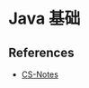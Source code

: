 # Java 基础

## References

- [CS-Notes](https://github.com/CyC2018/CS-Notes/blob/master/notes/Java%20%E5%9F%BA%E7%A1%80.md)